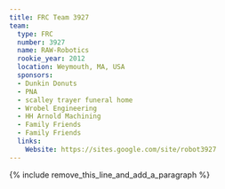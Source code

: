 ```yaml
---
title: FRC Team 3927
team:
  type: FRC
  number: 3927
  name: RAW-Robotics
  rookie_year: 2012
  location: Weymouth, MA, USA
  sponsors:
  - Dunkin Donuts
  - PNA
  - scalley trayer funeral home
  - Wrobel Engineering
  - HH Arnold Machining
  - Family Friends
  - Family Friends
  links:
    Website: https://sites.google.com/site/robot3927
---
```


{% include remove_this_line_and_add_a_paragraph %}